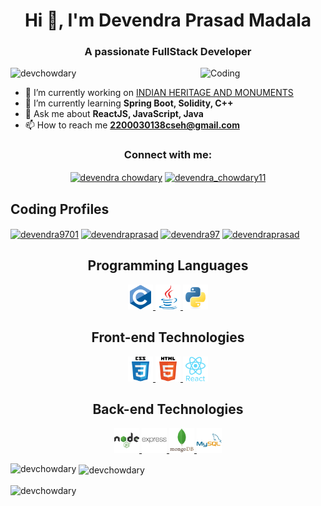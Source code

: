 <h1 align="center">Hi 👋, I'm <span class="animated-name">Devendra Prasad Madala</span></h1>
<h3 align="center">A passionate FullStack Developer</h3>

<img align="right" alt="Coding" width="200" src="https://i.pinimg.com/564x/5e/91/15/5e91150cd06699eaa8c40b7875d3ee43.jpg" />

<p align="left"> <img src="https://komarev.com/ghpvc/?username=devchowdary&label=Profile%20views&color=0e75b6&style=flat" alt="devchowdary" /> </p>

- 🔭 I’m currently working on [INDIAN HERITAGE AND MONUMENTS](https://indiachronicles.netlify.app/)
- 🌱 I’m currently learning **Spring Boot, Solidity, C++**
- 💬 Ask me about **ReactJS, JavaScript, Java**
- 📫 How to reach me **2200030138cseh@gmail.com**

<!-- Animating the name -->


<!-- Connect with me section -->
<h3 align="center">Connect with me:</h3>
<p align="center">
  <a href="https://fb.com/devendra chowdary" target="blank"><img align="center" src="https://raw.githubusercontent.com/rahuldkjain/github-profile-readme-generator/master/src/images/icons/Social/facebook.svg" alt="devendra chowdary" height="30" width="40" /></a>
  <a href="https://instagram.com/devendra_chowdary11" target="blank"><img align="center" src="https://raw.githubusercontent.com/rahuldkjain/github-profile-readme-generator/master/src/images/icons/Social/instagram.svg" alt="devendra_chowdary11" height="30" width="40" /></a>
  <h2>Coding Profiles</h2>
  <a href="https://www.codechef.com/users/devendra9701" target="blank"><img align="center" src="https://cdn.jsdelivr.net/npm/simple-icons@3.1.0/icons/codechef.svg" alt="devendra9701" height="30" width="40" /></a>
  <a href="https://www.hackerrank.com/devendraprasad" target="blank"><img align="center" src="https://raw.githubusercontent.com/rahuldkjain/github-profile-readme-generator/master/src/images/icons/Social/hackerrank.svg" alt="devendraprasad" height="30" width="40" /></a>
  <a href="https://codeforces.com/profile/devendra97" target="blank"><img align="center" src="https://raw.githubusercontent.com/rahuldkjain/github-profile-readme-generator/master/src/images/icons/Social/codeforces.svg" alt="devendra97" height="30" width="40" /></a>
  <a href="https://www.leetcode.com/devendraprasad" target="blank"><img align="center" src="https://raw.githubusercontent.com/rahuldkjain/github-profile-readme-generator/master/src/images/icons/Social/leet-code.svg" alt="devendraprasad" height="30" width="40" /></a>
</p>

<!-- Programming Languages Section -->
<h2 align="center">Programming Languages</h2>
<p align="center">
  <a href="https://www.cprogramming.com/" target="_blank" rel="noreferrer"> 
    <img src="https://raw.githubusercontent.com/devicons/devicon/master/icons/c/c-original.svg" alt="c" width="40" height="40"/> 
  </a>
  <a href="https://www.java.com" target="_blank" rel="noreferrer"> 
    <img src="https://raw.githubusercontent.com/devicons/devicon/master/icons/java/java-original.svg" alt="java" width="40" height="40"/> 
  </a>
  <a href="https://www.python.org" target="_blank" rel="noreferrer"> 
    <img src="https://raw.githubusercontent.com/devicons/devicon/master/icons/python/python-original.svg" alt="python" width="40" height="40"/> 
  </a>
</p>

<!-- Front-end Technologies Section -->
<h2 align="center">Front-end Technologies</h2>
<p align="center">
  <a href="https://www.w3schools.com/css/" target="_blank" rel="noreferrer"> 
    <img src="https://raw.githubusercontent.com/devicons/devicon/master/icons/css3/css3-original-wordmark.svg" alt="css3" width="40" height="40"/> 
  </a> 
  <a href="https://www.w3.org/html/" target="_blank" rel="noreferrer"> 
    <img src="https://raw.githubusercontent.com/devicons/devicon/master/icons/html5/html5-original-wordmark.svg" alt="html5" width="40" height="40"/> 
  </a> 
  <a href="https://reactjs.org/" target="_blank" rel="noreferrer"> 
    <img src="https://raw.githubusercontent.com/devicons/devicon/master/icons/react/react-original-wordmark.svg" alt="react" width="40" height="40"/> 
  </a>
</p>

<!-- Back-end Technologies Section -->
<h2 align="center">Back-end Technologies</h2>
<p align="center">
  <a href="https://nodejs.org" target="_blank" rel="noreferrer"> 
    <img src="https://raw.githubusercontent.com/devicons/devicon/master/icons/nodejs/nodejs-original-wordmark.svg" alt="nodejs" width="40" height="40"/> 
  </a> 
  <a href="https://expressjs.com" target="_blank" rel="noreferrer"> 
    <img src="https://raw.githubusercontent.com/devicons/devicon/master/icons/express/express-original-wordmark.svg" alt="express" width="40" height="40"/> 
  </a> 
  <a href="https://www.mongodb.com/" target="_blank" rel="noreferrer"> 
    <img src="https://raw.githubusercontent.com/devicons/devicon/master/icons/mongodb/mongodb-original-wordmark.svg" alt="mongodb" width="40" height="40"/> 
  </a> 
  <a href="https://www.mysql.com/" target="_blank" rel="noreferrer"> 
    <img src="https://raw.githubusercontent.com/devicons/devicon/master/icons/mysql/mysql-original-wordmark.svg" alt="mysql" width="40" height="40"/> 
  </a> 
</p>

<!-- Stats Section -->
<p><img align="left" src="https://github-readme-stats.vercel.app/api/top-langs?username=devchowdary&show_icons=true&locale=en&layout=compact" alt="devchowdary" /></p>
<p>&nbsp;<img align="center" src="https://github-readme-stats.vercel.app/api?username=devchowdary&show_icons=true&locale=en" alt="devchowdary" /></p>
<p><img align="center" src="https://github-readme-streak-stats.herokuapp.com/?user=devchowdary&" alt="devchowdary" /></p>
